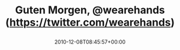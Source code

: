 ---
retweeted: false
source: <a href="https://about.twitter.com/products/tweetdeck" rel="nofollow">TweetDeck</a>
entities:
  hashtags: []
  symbols: []
  user_mentions:
  - name: Hands
    screen_name: WeAreHands
    indices:
    - '14'
    - '25'
    id_str: '33282713'
    id: '33282713'
  urls: []
display_text_range:
- '0'
- '25'
favorite_count: '0'
id_str: '12427649238433792'
truncated: false
retweet_count: '0'
id: '12427649238433792'
created_at: Wed Dec 08 08:45:57 +0000 2010
favorited: false
full_text: Guten Morgen, [@wearehands](https://twitter.com/wearehands)
lang: de
tags:
- pesos/twitter
date: '2010-12-08T08:45:57+00:00'
src: https://twitter.com/bascht/status/12427649238433792
original_url: https://twitter.com/bascht/status/12427649238433792
type: twitter_tweet
text: Guten Morgen, [@wearehands](https://twitter.com/wearehands)
title: 'Guten Morgen, @wearehands (https://twitter.com/wearehands)

  '

---